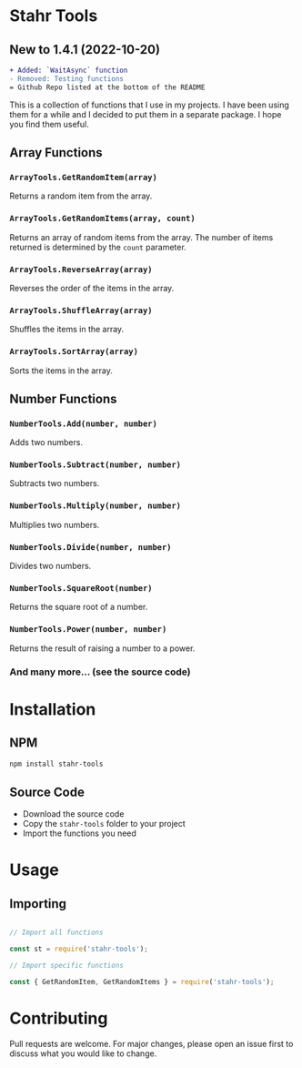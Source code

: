 # Stahr Tools

## New to 1.4.1 (2022-10-20)
```diff
+ Added: `WaitAsync` function
- Removed: Testing functions
= Github Repo listed at the bottom of the README
```


This is a collection of functions that I use in my projects. I have been using them for a while and I decided to put them in a separate package.
I hope you find them useful.

## Array Functions

### `ArrayTools.GetRandomItem(array)`
Returns a random item from the array.

### `ArrayTools.GetRandomItems(array, count)`

Returns an array of random items from the array. The number of items returned is determined by the `count` parameter.

### `ArrayTools.ReverseArray(array)`

Reverses the order of the items in the array.

### `ArrayTools.ShuffleArray(array)`

Shuffles the items in the array.

### `ArrayTools.SortArray(array)`

Sorts the items in the array.

## Number Functions

### `NumberTools.Add(number, number)`

Adds two numbers.

### `NumberTools.Subtract(number, number)`

Subtracts two numbers.

### `NumberTools.Multiply(number, number)`

Multiplies two numbers.

### `NumberTools.Divide(number, number)`

Divides two numbers.

### `NumberTools.SquareRoot(number)`

Returns the square root of a number.

### `NumberTools.Power(number, number)`

Returns the result of raising a number to a power.

### And many more... (see the source code)

# Installation

## NPM

```bash
npm install stahr-tools
```

## Source Code

* Download the source code
* Copy the `stahr-tools` folder to your project
* Import the functions you need

# Usage

## Importing

```javascript

// Import all functions

const st = require('stahr-tools');

// Import specific functions

const { GetRandomItem, GetRandomItems } = require('stahr-tools');

```

# Contributing

Pull requests are welcome. For major changes, please open an issue first to discuss what you would like to change.
